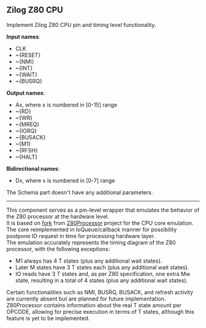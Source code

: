 ## Zilog Z80 CPU

Implement Zilog Z80 CPU pin and timing level functionality.

**Input names**:

- CLK
- ~{RESET}
- ~{NMI}
- ~{INT}
- ~{WAIT}
- ~{BUSRQ}

**Output names**:

- Ax, where x is numbered in [0-15] range
- ~{RD}
- ~{WR}
- ~{MREQ}
- ~{IORQ}
- ~{BUSACK}
- ~{M1}
- ~{RFSH}
- ~{HALT}

**Bidirectional names**:

- Dx, where x is numbered in [0-7] range

The Schema part doesn't have any additional parameters.

<hr>

This component serves as a pin-level wrapper that emulates the behavior of the Z80 processor at the hardware level.  
It is based on [fork](https://github.com/kopavel/Z80Processor) from [Z80Processor](https://github.com/codesqueak/Z80Processor) project for the CPU core emulation.
The core reimplemented in IoQueue/callback manner for possibility postpone IO request in time for processing hardware layer.  
The emulation accurately represents the timing diagram of the Z80 processor, with the following exceptions:

- M1 always has 4 T states (plus any additional wait states).
- Later M states have 3 T states each (plus any additional wait states).
- IO reads have 3 T states and, as per Z80 specification, one extra Mw state, resulting in a total of 4 states (plus any additional wait states).

Certain functionalities such as NMI, BUSRQ, BUSACK, and refresh activity are currently absent but are planned for future implementation.
Z80Processor contains information about the real T state amount per OPCODE, allowing for precise execution in terms of T states, although this feature is yet to be
implemented.
